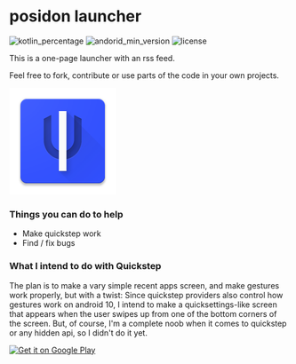 # posidon launcher
![kotlin_percentage](https://img.shields.io/badge/kotlin-100%25-6779F6)
![andorid_min_version](https://img.shields.io/badge/minSdk-21-3DDC84)
![license](https://img.shields.io/github/license/leoxshn/posidonLauncher?color=ff8800)

This is a one-page launcher with an rss feed.

Feel free to fork, contribute or use parts of the code in your own projects.

![icon](/app/src/main/res/mipmap-xxxhdpi/ic.png)

### Things you can do to help
- Make quickstep work
- Find / fix bugs

### What I intend to do with Quickstep
The plan is to make a vary simple recent apps screen, and make gestures work properly, but with a twist:
Since quickstep providers also control how gestures work on android 10, I intend to make a quicksettings-like screen that appears when the user swipes up from one of the bottom corners of the screen. But, of course, I'm a complete noob when it comes to quickstep or any hidden api, so I didn't do it yet.


<a href="https://play.google.com/store/apps/details?id=posidon.launcher">
<img height="72" alt="Get it on Google Play" src="https://play.google.com/intl/en_us/badges/images/generic/en_badge_web_generic.png" /></a>
